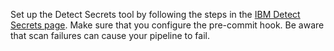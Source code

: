Set up the Detect Secrets tool by following the steps in the [IBM Detect Secrets page](https://w3.ibm.com/w3publisher/detect-secrets). Make sure that you configure the pre-commit hook. Be aware that scan failures can cause your pipeline to fail.
